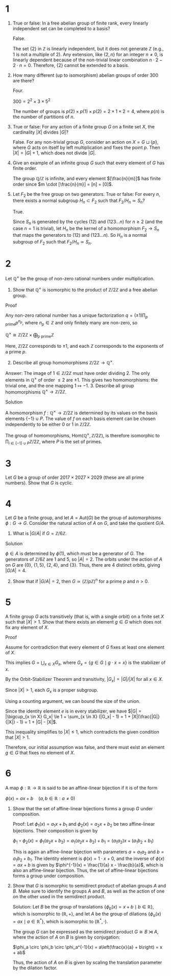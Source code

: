 # 1
1. True or false: In a free abelian group of finite rank, every linearly independent set can be completed to a basis?

   False.

   The set {2} in $\mathbb{Z}$ is linearly independent, but it does not generate $\mathbb{Z}$ (e.g., 1 is not a multiple of 2). Any extension, like $\{2, n\}$ for an integer $n \neq 0$, is linearly dependent because of the non-trivial linear combination $n \cdot 2 - 2 \cdot n = 0$. Therefore, $\{2\}$ cannot be extended to a basis.

2. How many different (up to isomorphism) abelian groups of order 300 are there?

   Four.

   $300=2^2 \times 3 \times 5^2$
   
   The number of groups is $p(2) \times p(1) \times p(2) = 2 \times 1 \times 2 = 4$, where $p(n)$ is the number of partitions of $n$.
3. True or false: For any action of a finite group $G$ on a finite set $X$, the cardinality $|X|$ divides $|G|$?

   False. For any non-trivial group $G$, consider an action on $X = G \sqcup \{p\}$, where $G$ acts on itself by left multiplication and fixes the point $p$. Then $|X| = |G|+1$, which does not divide $|G|$.
   
4. Give an example of an infinite group $G$ such that every element of $G$ has finite order.

   The group $\mathbb{Q}/\mathbb{Z}$ is infinite, and every element $[\frac{n}{m}]$ has finite order since $m \cdot [\frac{n}{m}] = [n] = [0]$.
5. Let $F_2$ be the free group on two generators. True or false: For every $n$, there exists a normal subgroup $H_n \subset F_2$ such that $F_2 / H_n \simeq S_n$?

    True.

   Since $S_n$ is generated by the cycles $(12)$ and $(123\dots n)$ for $n \ge 2$ (and the case $n=1$ is trivial), let $H_n$ be the kernel of a homomorphism $F_2 \to S_n$ that maps the generators to $(12)$ and $(123\dots n)$.
   So $H_n$ is a normal subgroup of $F_2$ such that $F_2 / H_n \simeq S_n$.

# 2
Let $\mathbb{Q}^{\times}$ be the group of non-zero rational numbers under multiplication.
1. Show that $\mathbb{Q}^{\times}$ is isomorphic to the product of $\mathbb{Z} / 2 \mathbb{Z}$ and a free abelian group.

  Proof
  
   Any non-zero rational number has a unique factorization $q = (\pm 1)\prod_{p\text{ prime}}p^{n_p}$, where $n_p \in \mathbb{Z}$ and only finitely many are non-zero, so
   
   $`\mathbb{Q}^{\times} \cong \mathbb{Z} / 2 \mathbb{Z} \times \bigoplus_{p\text{ prime}}\mathbb{Z}`$
   
   Here, $\mathbb{Z} / 2 \mathbb{Z}$ corresponds to $\pm1$, and each $\mathbb{Z}$ corresponds to the exponents of a prime $p$.

2. Describe all group homomorphisms $\mathbb{Z} / 2 \mathbb{Z} \to \mathbb{Q}^{\times}$.

  Answer: The image of $1 \in \mathbb{Z}/2\mathbb{Z}$ must have order dividing 2. The only elements in $\mathbb{Q}^{\times}$ of order $\le 2$ are $\pm 1$. This gives two homomorphisms: the trivial one, and the one mapping $1 \mapsto -1$.
3. Describe all group homomorphisms $\mathbb{Q}^{\times} \to \mathbb{Z} / 2 \mathbb{Z}$.

   Solution

   A homomorphism $f: \mathbb{Q}^{\times} \to \mathbb{Z}/2\mathbb{Z}$ is determined by its values on the basis elements $`\{-1\}\cup P`$. The value of $f$ on each basis element can be chosen independently to be either 0 or 1 in $\mathbb{Z}/2\mathbb{Z}$.

   The group of homomorphisms, $\text{Hom}(\mathbb{Q}^{\times}, \mathbb{Z}/2\mathbb{Z})$, is therefore isomorphic to $`\prod_{i \in \{-1\} \cup P} \mathbb{Z}/2\mathbb{Z}`$, where $P$ is the set of primes.
   


# 3
Let $G$ be a group of order $2017 \times 2027 \times 2029$ (these are all prime numbers). Show that $G$ is cyclic.
# 4
Let $G$ be a finite group, and let $A=\mathrm{Aut}(G)$ be the group of automorphisms $\phi: G \to G$. Consider the natural action of $A$ on $G$, and take the quotient $G / A$.
1. What is $|G / A|$ if $G=\mathbb{Z} / 6 \mathbb{Z}$.

Solution

$\phi∈ A$ is determined by $\phi(1)$, which must be a generator of $G$. The generators of $\mathbb{Z}/6\mathbb{Z}$ are $1$ and $5$, so $|A| = 2$. The orbits under the action of $A$ on $G$ are $`\{0\}`$, $`\{1, 5\}`$, $`\{2, 4\}`$, and $`\{3\}`$. Thus, there are 4 distinct orbits, giving $|G/A| = 4$.

2. Show that if $|G / A|=2$, then $G \simeq(\mathbb{Z} / p \mathbb{Z})^n$ for a prime $p$ and $n>0$.

# 5
A finite group $G$ acts transitively (that is, with a single orbit) on a finite set $X$ such that $|X|>1$. Show that there exists an element $g \in G$ which does not fix any element of $X$.

Proof

Assume for contradiction that every element of $G$ fixes at least one element of $X$.

This implies $G = \bigcup_{x \in X} G_x$, where $`G_x = \{g \in G \mid g \cdot x = x\}`$ is the stabilizer of $x$.

By the Orbit-Stabilizer Theorem and transitivity, $|G_x| = |G|/|X|$ for all $x \in X$.

Since $|X| > 1$, each $G_x$ is a proper subgroup.

Using a counting argument, we can bound the size of the union.

Since the identity element $e$ is in every stabilizer, we have $|G| = |\bigcup_{x \in X} G_x| \le 1 + \sum_{x \in X} (|G_x| - 1) = 1 + |X|(\frac{|G|}{|X|} - 1) = 1 + |G| - |X|$.

This inequality simplifies to $|X| \le 1$, which contradicts the given condition that $|X| > 1$.

Therefore, our initial assumption was false, and there must exist an element $g \in G$ that fixes no element of $X$.

# 6
A map $\phi: \mathbb{R} \to \mathbb{R}$ is said to be an affine-linear bijection if it is of the form

$\phi(x)=a x+b \quad(a, b \in \mathbb{R}: a \neq 0)$

1. Show that the set of affine-linear bijections forms a group $G$ under composition.

   Proof: Let $\phi_1(x) = a_1 x + b_1$ and $\phi_2(x) = a_2 x + b_2$ be two affine-linear bijections. Their composition is given by

   $\phi_1 \circ \phi_2 (x) = \phi_1(a_2 x + b_2) = a_1 (a_2 x + b_2) + b_1 = (a_1 a_2)x + (a_1 b_2 + b_1)$

   This is again an affine-linear bijection with parameters $a = a_1 a_2$ and $b = a_1 b_2 + b_1$. The identity element is $\phi(x) = 1 \cdot x + 0$, and the inverse of $\phi(x) = a x + b$ is given by $\phi^{-1}(x) = \frac{1}{a} x - \frac{b}{a}$, which is also an affine-linear bijection. Thus, the set of affine-linear bijections forms a group under composition.
   
2. Show that $G$ is isomorphic to semidirect product of abelian groups $A$ and $B$. Make sure to identify the groups $A$ and $B$, as well as the action of one on the other used in the semidirect product.
   
   Solution: Let $B$ be the group of translations $`\{ \phi_b(x) = x + b \mid b \in \mathbb{R} \}`$, which is isomorphic to $(\mathbb{R}, +)$, and let $A$ be the group of dilations $`\{ \phi_a(x) = a x \mid a \in \mathbb{R}^* \}`$, which is isomorphic to $(\mathbb{R}^*, \cdot)$.

   The group $G$ can be expressed as the semidirect product $G \cong B \rtimes A$, where the action of $A$ on $B$ is given by conjugation:

   $\phi_a \circ \phi_b \circ \phi_a^{-1}(x) = a\left(\frac{x}{a} + b\right) = x + ab$
   
   Thus, the action of $A$ on $B$ is given by scaling the translation parameter by the dilation factor.
